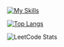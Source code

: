 [![My Skills](https://skillicons.dev/icons?i=js,html,css,python,c,cs,bash,azure,react,jest)](https://skillicons.dev)


[![Top Langs](https://github-readme-stats.vercel.app/api/top-langs/?username=isobe-h&layout=compact)](https://github.com/anuraghazra/github-readme-stats)

![LeetCode Stats](https://leetcard.jacoblin.cool/poipoi0?theme=dark&font=Vidaloka&ext=heatmap)

